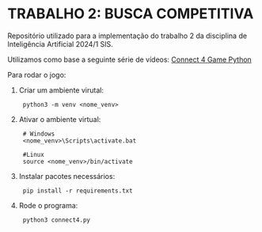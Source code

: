 # TRABALHO 2: BUSCA COMPETITIVA
Repositório utilizado para a implementação do trabalho 2 da disciplina de Inteligência Artificial 2024/1 SIS.

Utilizamos como base a seguinte série de vídeos:
[Connect 4 Game Python](https://www.youtube.com/playlist?list=PLFCB5Dp81iNV_inzM-R9AKkZZlePCZdtV)

Para rodar o jogo:

1. Criar um ambiente virutal:

        python3 -m venv <nome_venv>
2. Ativar o ambiente virtual:

        # Windows
        <nome_venv>\Scripts\activate.bat
        
        #Linux
        source <nome_venv>/bin/activate
3. Instalar pacotes necessários:

        pip install -r requirements.txt

4. Rode o programa:

        python3 connect4.py
        
        




